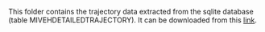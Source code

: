 This folder contains the trajectory data extracted from the sqlite database (table MIVEHDETAILEDTRAJECTORY). It can be downloaded from this [link](https://uofi.box.com/s/xwq4l1haex3oufgce3o6fhoyrabatg71).
